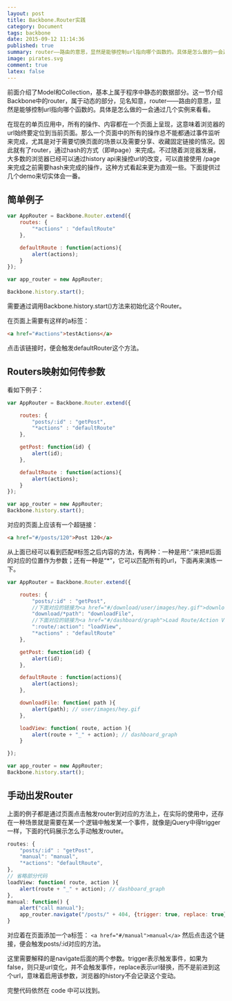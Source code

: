 ```yaml
---
layout: post
title: Backbone.Router实践
category: Document
tags: backbone
date: 2015-09-12 11:14:36
published: true
summary: router——路由的意思，显然是能够控制url指向哪个函数的。具体是怎么做的一会通过几个实例来看看。
image: pirates.svg
comment: true
latex: false
---
```


前面介绍了Model和Collection，基本上属于程序中静态的数据部分。这一节介绍Backbone中的router，属于动态的部分，见名知意，router——路由的意思，显然是能够控制url指向哪个函数的。具体是怎么做的一会通过几个实例来看看。

在现在的单页应用中，所有的操作、内容都在一个页面上呈现，这意味着浏览器的url始终要定位到当前页面。那么一个页面中的所有的操作总不能都通过事件监听来完成，尤其是对于需要切换页面的场景以及需要分享、收藏固定链接的情况。因此就有了router，通过hash的方式（即#page）来完成。不过随着浏览器发展，大多数的浏览器已经可以通过history api来操控url的改变，可以直接使用 /page 来完成之前需要hash来完成的操作，这种方式看起来更为直观一些。下面提供过几个demo来切实体会一番。

## 简单例子

```js
var AppRouter = Backbone.Router.extend({
    routes: {
        "*actions" : "defaultRoute"
    },

    defaultRoute : function(actions){
        alert(actions);
    }
});

var app_router = new AppRouter;

Backbone.history.start();
```

需要通过调用Backbone.history.start()方法来初始化这个Router。

在页面上需要有这样的a标签：

```html
<a href="#actions">testActions</a>
```

点击该链接时，便会触发defaultRouter这个方法。

## Routers映射如何传参数

看如下例子：

```js
var AppRouter = Backbone.Router.extend({

    routes: {
        "posts/:id" : "getPost",
        "*actions" : "defaultRoute"
    },

    getPost: function(id) {
        alert(id);
    },

    defaultRoute : function(actions){
        alert(actions);
    }
});

var app_router = new AppRouter;
Backbone.history.start();
```

对应的页面上应该有一个超链接：

```html
<a href="#/posts/120">Post 120</a>
```

从上面已经可以看到匹配#标签之后内容的方法，有两种：一种是用“:”来把#后面的对应的位置作为参数；还有一种是“*”，它可以匹配所有的url，下面再来演练一下。

```js
var AppRouter = Backbone.Router.extend({

    routes: {
        "posts/:id" : "getPost",
        //下面对应的链接为<a href="#/download/user/images/hey.gif">download gif</a>
        "download/*path": "downloadFile",
        //下面对应的链接为<a href="#/dashboard/graph">Load Route/Action View</a>
        ":route/:action": "loadView",
        "*actions" : "defaultRoute"
    },

    getPost: function(id) {
        alert(id);
    },

    defaultRoute : function(actions){
        alert(actions);
    },

    downloadFile: function( path ){
        alert(path); // user/images/hey.gif
    },

    loadView: function( route, action ){
        alert(route + "_" + action); // dashboard_graph
    }

});

var app_router = new AppRouter;
Backbone.history.start();
```

## 手动出发Router

上面的例子都是通过页面点击触发router到对应的方法上，在实际的使用中，还存在一种场景就是需要在某一个逻辑中触发某一个事件，就像是jQuery中得trigger一样，下面的代码展示怎么手动触发router。

```js
routes: {
    "posts/:id" : "getPost",
    "manual": "manual",
    "*actions": "defaultRoute",
},
// 省略部分代码
loadView: function( route, action ){
    alert(route + "_" + action); // dashboard_graph
},
manual: function() {
    alert("call manual");
    app_router.navigate("/posts/" + 404, {trigger: true, replace: true});
}
```

对应着在页面添加一个a标签： `<a href="#/manual">manual</a>` 然后点击这个链接，便会触发posts/:id对应的方法。

这里需要解释的是navigate后面的两个参数。trigger表示触发事件，如果为false，则只是url变化，并不会触发事件，replace表示url替换，而不是前进到这个url，意味着启用该参数，浏览器的history不会记录这个变动。

完整代码依然在 code 中可以找到。
